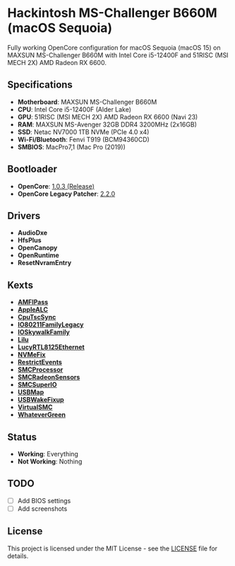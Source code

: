 # Hackintosh MS-Challenger B660M (macOS Sequoia)

Fully working OpenCore configuration for macOS Sequoia (macOS 15) on MAXSUN MS-Challenger B660M with Intel Core i5-12400F and 51RISC (MSI MECH 2X) AMD Radeon RX 6600.

## Specifications

- **Motherboard**: MAXSUN MS-Challenger B660M
- **CPU**: Intel Core i5-12400F (Alder Lake)
- **GPU**: 51RISC (MSI MECH 2X) AMD Radeon RX 6600 (Navi 23)
- **RAM**: MAXSUN MS-Avenger 32GB DDR4 3200MHz (2x16GB)
- **SSD**: Netac NV7000 1TB NVMe (PCIe 4.0 x4)
- **Wi-Fi/Bluetooth**: Fenvi T919 (BCM94360CD)
- **SMBIOS**: MacPro7,1 (Mac Pro (2019))

## Bootloader

- **OpenCore**: [1.0.3 (Release)](https://github.com/acidanthera/OpenCorePkg)
- **OpenCore Legacy Patcher**: [2.2.0](https://github.com/dortania/OpenCore-Legacy-Patcher)

## Drivers

- **AudioDxe**
- **HfsPlus**
- **OpenCanopy**
- **OpenRuntime**
- **ResetNvramEntry**

## Kexts

- **[AMFIPass](https://github.com/osy/AMFIPass)**
- **[AppleALC](https://github.com/acidanthera/AppleALC)**
- **[CpuTscSync](https://github.com/acidanthera/CpuTscSync)**
- **[IO80211FamilyLegacy](https://github.com/dortania/OpenCore-Legacy-Patcher/tree/main/payloads/Kexts/Wifi)**
- **[IOSkywalkFamily](https://github.com/dortania/OpenCore-Legacy-Patcher/tree/main/payloads/Kexts/Wifi)**
- **[Lilu](https://github.com/acidanthera/Lilu)**
- **[LucyRTL8125Ethernet](https://github.com/Mieze/LucyRTL8125Ethernet)**
- **[NVMeFix](https://github.com/acidanthera/NVMeFix)**
- **[RestrictEvents](https://github.com/acidanthera/RestrictEvents)**
- **[SMCProcessor](https://github.com/acidanthera/VirtualSMC)**
- **[SMCRadeonSensors](https://github.com/ChefKissInc/SMCRadeonSensors)**
- **[SMCSuperIO](https://github.com/acidanthera/VirtualSMC)**
- **[USBMap](https://github.com/corpnewt/USBMap)**
- **[USBWakeFixup](https://github.com/osy/USBWakeFixup)**
- **[VirtualSMC](https://github.com/acidanthera/VirtualSMC)**
- **[WhateverGreen](https://github.com/acidanthera/WhateverGreen)**

## Status

- **Working**: Everything
- **Not Working**: Nothing

## TODO

- [ ] Add BIOS settings
- [ ] Add screenshots

## License

This project is licensed under the MIT License - see the [LICENSE](LICENSE) file for details.

